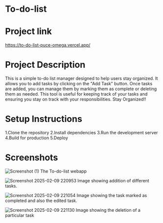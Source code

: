 # To-do-list

# Project link
https://to-do-list-puce-omega.vercel.app/

# Project Description 
This is a simple to-do list manager designed to help users stay organized. It allows you to add tasks by clicking on the "Add Task" button. Once tasks are added, you can manage them by marking them as complete or deleting them as needed. This tool is useful for keeping track of your tasks and ensuring you stay on track with your responsibilities.
Stay Organized!!

# Setup Instructions 
1.Clone the repository 
2.Install dependencies 
3.Run the development server 
4.Build for production 
5.Deploy 

# Screenshots

![Screenshot (1)](https://github.com/user-attachments/assets/e2d61674-e20b-4099-bcc5-94383e7547f0) 
The To-do-list webapp

![Screenshot 2025-02-09 220953](https://github.com/user-attachments/assets/d8ec73d5-8205-4a39-a776-6029dad3d80c)
Image showing addition of different tasks.

![Screenshot 2025-02-09 221054](https://github.com/user-attachments/assets/2eb344ad-ed8d-46eb-8d19-b151023bce47)
Image showing the task marked as completed and also the edited task.

![Screenshot 2025-02-09 221130](https://github.com/user-attachments/assets/81cccf6a-5b49-4ed0-a578-94f9c9028858)
Image showing the deletion of a particular task






